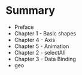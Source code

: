 # Summary

* Preface
* Chapter 1 - Basic shapes
* Chapter 4 - Axis
* Chapter 5 - Animation
* Chapter 2 - selectAll
* Chapter 3 - Data Binding
* geo

